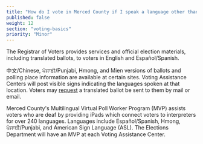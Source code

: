 ```yaml
---
title: "How do I vote in Merced County if I speak a language other than English?"
published: false
weight: 12
section: "voting-basics"
priority: "Minor"
---
```


The Registrar of Voters provides services and official election materials, including translated ballots, to voters in English and Español/Spanish. 

中文/Chinese, ਪੰਜਾਬੀ/Punjabi, Hmong, and Mien versions of ballots and polling place information are available at certain sites. Voting Assistance Centers will post visible signs indicating the languages spoken at that location. Voters may [request](mailto:mercedelections@countyofmerced.com) a translated ballot be sent to them by mail or email. 

Merced County's Multilingual Virtual Poll Worker Program (MVP) assists voters who are deaf by providing iPads which connect voters to interpreters for over 240 languages. Languages include Español/Spanish, Hmong, ਪੰਜਾਬੀ/Punjabi, and American Sign Language (ASL). The Elections Department will have an MVP at each Voting Assistance Center. 